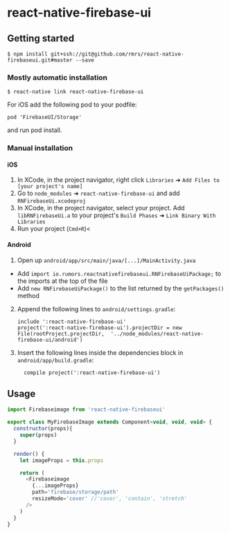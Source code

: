 
# react-native-firebase-ui

## Getting started

`$ npm install git+ssh://git@github.com/rmrs/react-native-firebaseui.git#master --save`

### Mostly automatic installation

`$ react-native link react-native-firebase-ui`

For iOS add the following pod to your podfile:
```
pod 'FirebaseUI/Storage'
```
and run pod install.

### Manual installation


#### iOS

1. In XCode, in the project navigator, right click `Libraries` ➜ `Add Files to [your project's name]`
2. Go to `node_modules` ➜ `react-native-firebase-ui` and add `RNFirebaseUi.xcodeproj`
3. In XCode, in the project navigator, select your project. Add `libRNFirebaseUi.a` to your project's `Build Phases` ➜ `Link Binary With Libraries`
4. Run your project (`Cmd+R`)<

#### Android

1. Open up `android/app/src/main/java/[...]/MainActivity.java`
  - Add `import io.rumors.reactnativefirebaseui.RNFirebaseUiPackage;` to the imports at the top of the file
  - Add `new RNFirebaseUiPackage()` to the list returned by the `getPackages()` method
2. Append the following lines to `android/settings.gradle`:
  	```
  	include ':react-native-firebase-ui'
  	project(':react-native-firebase-ui').projectDir = new File(rootProject.projectDir, 	'../node_modules/react-native-firebase-ui/android')
  	```
3. Insert the following lines inside the dependencies block in `android/app/build.gradle`:
  	```
      compile project(':react-native-firebase-ui')
  	```


## Usage
```javascript
import Firebaseimage from 'react-native-firebaseui'

export class MyFirebaseImage extends Component<void, void, void> {
  constructor(props){
    super(props)
  }

  render() {
    let imageProps = this.props

    return (
      <Firebaseimage
        {...imageProps}
        path='firebase/storage/path'
        resizeMode='cover' //'cover', 'contain', 'stretch'
      />
    )
  }
}
```
